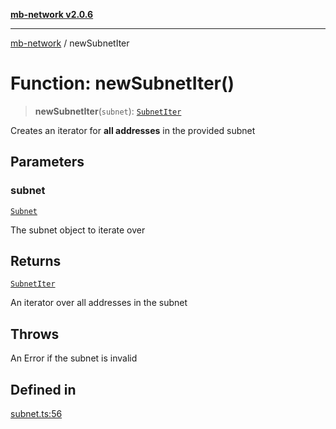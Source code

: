 [**mb-network v2.0.6**](../README.md)

***

[mb-network](../README.md) / newSubnetIter

# Function: newSubnetIter()

> **newSubnetIter**(`subnet`): [`SubnetIter`](../interfaces/SubnetIter.md)

Creates an iterator for **all addresses** in the provided subnet

## Parameters

### subnet

[`Subnet`](../interfaces/Subnet.md)

The subnet object to iterate over

## Returns

[`SubnetIter`](../interfaces/SubnetIter.md)

An iterator over all addresses in the subnet

## Throws

An Error if the subnet is invalid

## Defined in

[subnet.ts:56](https://github.com/mbachmann97/mb-network/blob/5e5222ea7151abcf5275f0e1cf330bb7ec4668ba/src/subnet.ts#L56)
